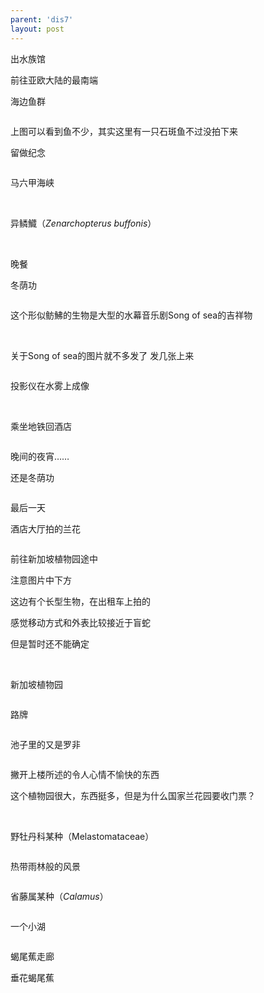 ```yaml
---
parent: 'dis7'
layout: post
---
```

出水族馆

前往亚欧大陆的最南端

海边鱼群

<img class='disc' data-src='https://lykoseremos.github.io/gmalb-01/dis7/520.jpg'>

上图可以看到鱼不少，其实这里有一只石斑鱼不过没拍下来

留做纪念

<img class='disc' data-src='https://lykoseremos.github.io/gmalb-01/dis7/521.jpg'>

马六甲海峡

<img class='disc' data-src='https://lykoseremos.github.io/gmalb-01/dis7/522.jpg'>

<img class='disc' data-src='https://lykoseremos.github.io/gmalb-01/dis7/523.jpg'>

<img class='disc' data-src='https://lykoseremos.github.io/gmalb-01/dis7/524.jpg'>

异鳞鱵（<i>Zenarchopterus buffonis</i>）

<img class='disc' data-src='https://lykoseremos.github.io/gmalb-01/dis7/525.jpg'>

<img class='disc' data-src='https://lykoseremos.github.io/gmalb-01/dis7/526.jpg'>

晚餐

冬荫功

<img class='disc' data-src='https://lykoseremos.github.io/gmalb-01/dis7/527.jpg'>

这个形似鲂鮄的生物是大型的水幕音乐剧Song of sea的吉祥物

<img class='disc' data-src='https://lykoseremos.github.io/gmalb-01/dis7/528.jpg'>

<img class='disc' data-src='https://lykoseremos.github.io/gmalb-01/dis7/529.jpg'>

关于Song of sea的图片就不多发了 发几张上来

<img class='disc' data-src='https://lykoseremos.github.io/gmalb-01/dis7/530.jpg'>

投影仪在水雾上成像

<img class='disc' data-src='https://lykoseremos.github.io/gmalb-01/dis7/531.jpg'>

<img class='disc' data-src='https://lykoseremos.github.io/gmalb-01/dis7/532.jpg'>

<img class='disc' data-src='https://lykoseremos.github.io/gmalb-01/dis7/533.jpg'>

乘坐地铁回酒店

<img class='disc' data-src='https://lykoseremos.github.io/gmalb-01/dis7/534.jpg'>

晚间的夜宵……

还是冬荫功

<img class='disc' data-src='https://lykoseremos.github.io/gmalb-01/dis7/535.jpg'>

最后一天

酒店大厅拍的兰花

<img class='disc' data-src='https://lykoseremos.github.io/gmalb-01/dis7/536.jpg'>

前往新加坡植物园途中

注意图片中下方

这边有个长型生物，在出租车上拍的

感觉移动方式和外表比较接近于盲蛇

但是暂时还不能确定

<img class='disc' data-src='https://lykoseremos.github.io/gmalb-01/dis7/537.jpg'>

<img class='disc' data-src='https://lykoseremos.github.io/gmalb-01/dis7/538.jpg'>

新加坡植物园

<img class='disc' data-src='https://lykoseremos.github.io/gmalb-01/dis7/539.jpg'>

路牌

<img class='disc' data-src='https://lykoseremos.github.io/gmalb-01/dis7/540.jpg'>

池子里的又是罗非

<img class='disc' data-src='https://lykoseremos.github.io/gmalb-01/dis7/541.jpg'>

撇开上楼所述的令人心情不愉快的东西

这个植物园很大，东西挺多，但是为什么国家兰花园要收门票？

<img class='disc' data-src='https://lykoseremos.github.io/gmalb-01/dis7/542.jpg'>

<img class='disc' data-src='https://lykoseremos.github.io/gmalb-01/dis7/543.jpg'>

野牡丹科某种（Melastomataceae）

<img class='disc' data-src='https://lykoseremos.github.io/gmalb-01/dis7/544.jpg'>

热带雨林般的风景

<img class='disc' data-src='https://lykoseremos.github.io/gmalb-01/dis7/545.jpg'>

省藤属某种（<i>Calamus</i>）

<img class='disc' data-src='https://lykoseremos.github.io/gmalb-01/dis7/546.jpg'>

一个小湖

<img class='disc' data-src='https://lykoseremos.github.io/gmalb-01/dis7/547.jpg'>

蝎尾蕉走廊

垂花蝎尾蕉

<img class='disc' data-src='https://lykoseremos.github.io/gmalb-01/dis7/548.jpg'>

<img class='disc' data-src='https://lykoseremos.github.io/gmalb-01/dis7/549.jpg'>
